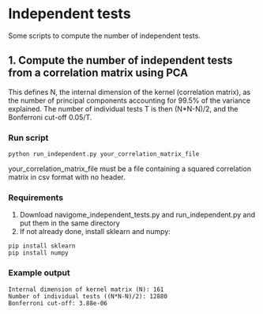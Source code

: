 # Independent tests
Some scripts to compute the number of independent tests.

## 1. Compute the number of independent tests from a correlation matrix using PCA

This defines N, the internal dimension of the kernel (correlation matrix), as the number of principal components accounting for 99.5% of the variance explained. The number of individual tests T is then (N*N-N)/2, and the Bonferroni cut-off 0.05/T.

### Run script
```
python run_independent.py your_correlation_matrix_file
```
your_correlation_matrix_file must be a file containing a squared correlation matrix in csv format with no header.

### Requirements
1. Download navigome_independent_tests.py and run_independent.py and put them in the same directory
2. If not already done, install sklearn and numpy:
```
pip install sklearn
pip install numpy
```

### Example output
```
Internal dimension of kernel matrix (N): 161
Number of individual tests ((N*N-N)/2): 12880
Bonferroni cut-off: 3.88e-06
```




